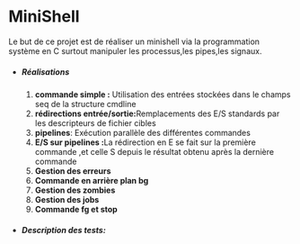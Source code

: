 # MiniShell
Le but de ce projet est de réaliser un minishell via la programmation système en C surtout manipuler les processus,les pipes,les signaux.

<ul>
  <li><h5>Réalisations</h5>
    <ol start="1">
      <li><b>commande simple :</b> Utilisation des entrées stockées dans le champs seq de la structure cmdline
      </li>
      <li><b>rédirections entrée/sortie:</b>Remplacements des E/S standards par les descripteurs de fichier cibles
      </li>
      <li><b>pipelines</b>: Exécution parallèle des différentes commandes</li>
      <li><b>E/S sur pipelines :</b>La rédirection en E se fait sur la première commande ,et celle S depuis le résultat obtenu après la dernière commande</li>
      <li><b>Gestion des erreurs</b></li>
      <li><b>Commande en arrière plan bg</b></li>
      <li><b>Gestion des zombies</b></li>
      <li><b>Gestion des jobs</b></li>
      <li><b>Commande fg et stop</b></li>
    </ol>
  </li>
  <li><h5>Description des tests:</h5></li>
</ul>
